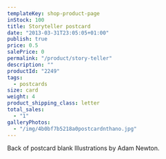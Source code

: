 ```yaml
---
templateKey: shop-product-page
inStock: 100
title: Storyteller postcard
date: "2013-03-31T23:05:05+01:00"
publish: true
price: 0.5
salePrice: 0
permalink: "/product/story-teller"
description: ""
productId: "2249"
tags:
  - postcards
size: card
weight: 4
product_shipping_class: letter
total_sales:
  - "1"
galleryPhotos:
  - "/img/4b0bf7b5218a0postcardnthano.jpg"
---
```


Back of postcard blank Illustrations by Adam Newton.
